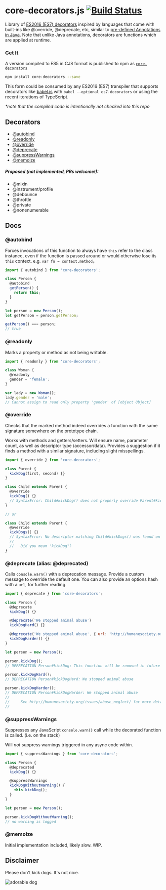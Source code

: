 # core-decorators.js [![Build Status](https://travis-ci.org/jayphelps/core-decorators.js.svg?branch=master)](https://travis-ci.org/jayphelps/core-decorators.js)
Library of [ES2016 (ES7) decorators](https://github.com/wycats/javascript-decorators) inspired by languages that come with built-ins like @​override, @​deprecate, etc, similar to [pre-defined Annotations in Java](https://docs.oracle.com/javase/tutorial/java/annotations/predefined.html). Note that unlike Java annotations, decorators are functions which are applied at runtime.

### Get It

A version compiled to ES5 in CJS format is published to npm as [`core-decorators`](https://www.npmjs.com/package/core-decorators)
```bash
npm install core-decorators --save
```

This form could be consumed by any ES2016 (ES7) transpiler that supports decorators like [babel.js](https://babeljs.io/) with `babel --optional es7.decorators` or using the recent iterations of TypeScript.

_*note that the compiled code is intentionally not checked into this repo_

## Decorators

* [@autobind](#autobind)
* [@readonly](#readonly)
* [@override](#override)
* [@deprecate](#deprecate-alias-deprecated)
* [@suppressWarnings](#suppresswarnings)
* [@memoize](#memoize)

##### Proposed (not implemented, PRs welcome!):
* @mixin
* @instrument/profile
* @debounce
* @throttle
* @private
* @nonenumerable

## Docs

### @autobind

Forces invocations of this function to always have `this` refer to the class instance, even if the function is passed around or would otherwise lose its `this` context. e.g. `var fn = context.method;`

```js
import { autobind } from 'core-decorators';

class Person {
  @autobind
  getPerson() {
  	return this;
  }
}

let person = new Person();
let getPerson = person.getPerson;

getPerson() === person;
// true
```

### @readonly

Marks a property or method as not being writable.

```js
import { readonly } from 'core-decorators';

class Woman {
  @readonly
  gender = 'female';
}

var lady = new Woman();
lady.gender = 'male';
// Cannot assign to read only property 'gender' of [object Object]

```

### @override

Checks that the marked method indeed overrides a function with the same signature somewhere on the prototype chain.

Works with methods and getters/setters. Will ensure name, parameter count, as well as descriptor type (accessor/data). Provides a suggestion if it finds a method with a similar signature, including slight misspellings.

```js
import { override } from 'core-decorators';

class Parent {
  kickDog(first, second) {}
}

class Child extends Parent {
  @override
  kickDog() {}
  // SyntaxError: Child#kickDog() does not properly override Parent#kickDog(first, second)
}

// or

class Child extends Parent {
  @override
  kickDogs() {}
  // SyntaxError: No descriptor matching Child#kickDogs() was found on the prototype chain.
  //
  //   Did you mean "kickDog"?
}
```

### @deprecate (alias: @deprecated)

Calls `console.warn()` with a deprecation message. Provide a custom message to override the default one. You can also provide an options hash with a `url`, for further reading.

```js
import { deprecate } from 'core-decorators';

class Person {
  @deprecate
  kickDog() {}

  @deprecate('We stopped animal abuse')
  kickDogHard() {}

  @deprecate('We stopped animal abuse', { url: 'http://humanesociety.org/issues/abuse_neglect/' })
  kickDogHarder() {}
}

let person = new Person();

person.kickDog();
// DEPRECATION Person#kickDog: This function will be removed in future versions.

person.kickDogHard();
// DEPRECATION Person#kickDogHard: We stopped animal abuse

person.kickDogHarder();
// DEPRECATION Person#kickDogHarder: We stopped animal abuse
//
//     See http://humanesociety.org/issues/abuse_neglect/ for more details.
//
```

### @suppressWarnings

Suppresses any JavaScript `console.warn()` call while the decorated function is called. (i.e. on the stack)

Will _not_ suppress warnings triggered in any async code within.

```js
import { suppressWarnings } from 'core-decorators';

class Person {
  @deprecated
  kickDog() {}

  @suppressWarnings
  kickDogWithoutWarning() {
    this.kickDog();
  }
}

let person = new Person();

person.kickDogWithoutWarning();
// no warning is logged
```

### @memoize

Initial implementation included, likely slow. WIP.

## Disclaimer
Please don't kick dogs. It's not nice.

![adorable dog](https://cloud.githubusercontent.com/assets/762949/7152487/b0fec1ce-e2f1-11e4-9207-93fb1422381c.gif)
